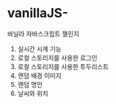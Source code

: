 # vanillaJS-
바닐라 자바스크립트 챌린지 

1. 실시간 시계 기능
2. 로컬 스토리지를 사용한 로그인
3. 로컬 스토리지를 사용한 투두리스트
4. 랜덤 배경 이미지
5. 랜덤 명언
6. 날씨와 위치
